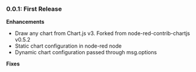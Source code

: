 ### 0.0.1: First Release

**Enhancements**
- Draw any chart from Chart.js v3. Forked from node-red-contrib-chartjs v0.5.2
- Static chart configuration in node-red node
- Dynamic chart configuration passed through msg.options

**Fixes**
